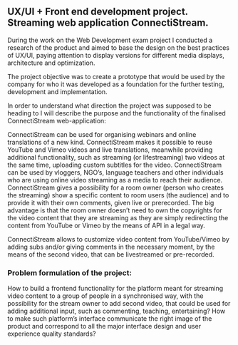 <h2>UX/UI + Front end development project. Streaming web application ConnectiStream.</h2>

During the work on the Web Development exam project I conducted a research of the product and aimed to base the design on the best practices of UX/UI, paying attention to display versions for different media displays, architecture and optimization. 

The project objective was to create a prototype that would be used by the company for who it was developed as a foundation for the further testing, development and implementation.

In order to understand what direction the project was supposed to be heading to I will describe the purpose and the functionality of the finalised ConnectiStream web-application:

ConnectiStream can be used for organising webinars and online translations of a new kind. ConnectiStream makes it possible to reuse YouTube and Vimeo videos and live translations, meanwhile providing additional functionality, such as streaming (or lifestreaming) two videos at the same time, uploading custom subtitles for the video. ConnectiStream can be used by vloggers, NGO’s, language teachers and other individuals who are using online video streaming as a media to reach their audience. ConnectiStream gives a possibility for a room owner (person who creates the streaming) show a specific content to room users (the audience) and to provide it with their own comments, given live or prerecorded. The big advantage is that the room owner doesn’t need to own the copyrights for the video content that they are streaming as they are simply redirecting the content from YouTube or Vimeo by the means of API in a legal way. 

ConnectiStream allows to customize video content from YouTube/Vimeo by adding subs and/or giving comments in the necessary moment, by the means of the second video, that can be livestreamed or pre-recorded.


<h3>Problem formulation of the project:</h3>

How to build a frontend functionality for the platform meant for streaming video content to a group of people in a synchronised way, with the possibility for the stream owner to add second video, that could be used for adding additional input, such as commenting, teaching, entertaining?
How to make such platform’s interface communicate the right image of the product and correspond to all the major interface design and user experience quality standards?


